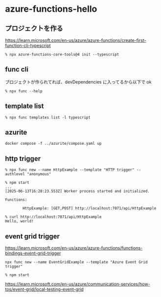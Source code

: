 # azure-functions-hello

## プロジェクトを作る

https://learn.microsoft.com/en-us/azure/azure-functions/create-first-function-cli-typescript
```
% npx azure-functions-core-tools@4 init --typescript
```

## func cli

プロジェクトが作られてれば、devDependencies に入ってるから以下で ok
```
% npx func --help
```

## template list

```
% npx func templates list -l typescript
```

## azurite

```
docker compose -f ../azurite/compose.yaml up
```

## http trigger

```
% npx func new --name HttpExample --template "HTTP trigger" --authlevel "anonymous"
```

```
% npm start
...
[2025-06-13T16:28:23.553Z] Worker process started and initialized.

Functions:

        HttpExample: [GET,POST] http://localhost:7071/api/HttpExample

```

```
% curl http://localhost:7071/api/HttpExample
Hello, world!
```

## event grid trigger
https://learn.microsoft.com/en-us/azure/azure-functions/functions-bindings-event-grid-trigger

```
npx func new --name EventGridExample --template "Azure Event Grid trigger"
```


```
% npm start
```

https://learn.microsoft.com/en-us/azure/communication-services/how-tos/event-grid/local-testing-event-grid
